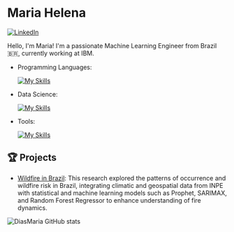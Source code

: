 # Maria Helena

[![LinkedIn](https://img.shields.io/badge/LinkedIn-[MariaHelena]-blue?logo=linkedin)](https://www.linkedin.com/in/mariahelenass)

Hello, I'm Maria! I'm a passionate Machine Learning Engineer from Brazil 🇧🇷, currently working at IBM.

- Programming Languages: 

    [![My Skills](https://skillicons.dev/icons?i=c,python)](https://skillicons.dev)
  
- Data Science: 

    [![My Skills](https://skillicons.dev/icons?i=tensorflow,pytorch,sklearn,anaconda,sqlite)](https://skillicons.dev)
  
- Tools:

    [![My Skills](https://skillicons.dev/icons?i=kubernetes,docker,azure,googlecloud,redhat,rancher,jenkins,git,github,gitlab,jenkins,visualstudiocode,prometheus,grafana)](https://skillicons.dev)


## 🏆 Projects 

- [Wildfire in Brazil](https://github.com/mariahelenass/Wildfire-Brazil): This research explored the patterns of occurrence and wildfire risk in Brazil, integrating climatic and geospatial data from INPE with statistical and machine learning models such as Prophet, SARIMAX, and Random Forest Regressor to enhance understanding of fire dynamics.

![DiasMaria GitHub stats](https://github-readme-stats.vercel.app/api?username=mariahelenass&show_icons=true&theme=merko)
